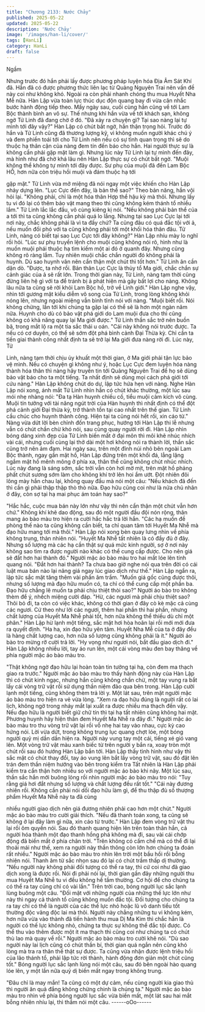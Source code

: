 ```yaml
---
title: "Chương 2133: Nước Chảy"
published: 2025-05-22
updated: 2025-05-22
description: 'Nước Chảy'
image: '/images/han-li/cover/'
tags: [HanLi]
category: HanLi
draft: false
---
```


Ngầm

Nhưng trước đó hắn phải lấy được phương pháp luyện hóa Địa
Âm Sát Khí đã.
Hắn đã có được phương thức liên lạc từ Quảng Nguyên Trai nên
vấn đề này coi như không khó. Ngoài ra còn phải nhanh chóng
thu mua Huyết Nha Mễ nữa.
Hàn Lập vừa toàn lực thúc dục độn quang bay đi vừa cân nhắc
bước hành động tiếp theo.
Mấy ngày sau, cuối cùng hắn cũng về tới Lam Bộc thành bình an
vô sự.
Thế nhưng khi hắn vừa về tới khách sạn, không ngờ Tử Linh đã
đang chờ ở đó.
"Đã xảy ra chuyện gì? Tại sao nàng lại tự mình tới đây vậy?" Hàn
Lập có chút bất ngờ, hắn thận trọng hỏi.
Trước đó hắn và Tử Linh cũng đã thương lượng kỹ, vì không
muốn người khác chú ý và đem phiền toái tới cho Tử Linh nên
nếu có sự tình quan trọng thì sẽ do thuộc hạ thân cận của nàng
đem tín đến báo cho hắn.
Hai người thực sự là không cần phải gặp mặt làm gì.
Nhưng lúc này Tử Linh lại tự mình đến đây, mà hình như đã chờ
khá lâu nên Hàn Lập thực sự có chút bất ngờ.
"Muội không thể không tự mình tới đây được. Sư phụ của muội đã
đến Lam Bộc HỒ, hơn nữa còn triệu hồi muội và đám thuộc hạ tới

gặp mặt." Tử Linh vừa mở miệng đã nói ngay một việc khiến cho
Hàn Lập nhảy dựng lên.
"Lục Cực đến đây, là bản thể sao?" Theo bản năng, hắn vội hỏi
lại.
"Không phải, chỉ là một hóa thân Hợp thể hậu kỳ mà thôi. Nhưng
lấy tu vi đó lại có thêm bảo vật mang theo thì cũng không kém
thánh tổ nhiều lắm." Tử Linh lắc lắc đầu, vô cùng kiêng kị nói.
"Nếu không phải bản thể của a tới thì ta cũng không cần phải quá
lo lắng. Nhưng tại sao Lục Cực lại tới nơi này, chắc không phải là
vì ta đấy chứ? Ta cũng đâu có quá đắc tội với ả, nếu muốn đối
phó với ta cũng không phái tới một khối hóa thân đâu. Tử Linh,
nàng có biết tại sao Lục Cực tới đây không?" Hàn Lập nhíu mày
lo nghĩ rồi hỏi.
"Lúc sư phụ truyền lệnh cho muội cũng không nói rõ, hình như là
muốn muội phái thuộc hạ tìm kiếm một ai đó ở quanh đây. Nhưng
cũng không rõ ràng lắm. Tuy nhiên muội chắc chắn người đó
không phải là huynh. Dù sao huynh vân nên cẩn thận một chút thì
tốt hơn." Tử Linh ân cần dặn dò.
"Được, ta nhớ rồi. Bản thân Lục Cực là thủy tổ Ma giới, chắc chắn
sự cảnh giác của ả sẽ rất lớn. Trong thời gian này, Tử Linh, nàng
tạm thời cũng đừng liên hệ gì với ta để tránh bị ả phát hiện mà
gây bất lợi cho nàng. Không lâu nữa ta cũng sẽ rời khỏi Lam Bộc
hồ, trở về Linh giới." Hàn Lập nghe vậy, nhìn tới gương mặt kiều
diễm vô song của Tử Linh, trong lòng không khỏi nóng lên, nhưng
ngoài miệng vẫn bình tĩnh nói với nàng.
"Muội biết rồi. Nói không chừng, lần tới khi chúng ta gặp lại có thể
sẽ là hơn một ngàn năm nữa. Huynh cho dù có bảo vật phá giới
do Lam muội đưa cho thì cũng không có khả năng quay lại Ma
giới được." Tử Linh thần sắc trở nên buồn bã, trong mắt lộ ra một
tia sắc thái u oán.
"Cái này không nói trước được. Ta nếu có cơ duyên, có thể sẽ
sớm đột phá bình cảnh Đại Thừa kỳ. Chỉ cần ta tiến giai thành
công nhất định ta sẽ trở lại Ma giới đưa nàng rời đi. Lúc này, Tử

Linh, nàng tạm thời chịu ủy khuất một thời gian, ở Ma giới phải tận
lực bảo vệ mình. Nếu có chuyện gì không như ý, hoặc Lục Cực
đem luyện hóa nàng thành hóa thân thì nàng hãy truyền tin tới
Quảng Nguyên Trai để họ sẽ dùng bảo vật báo cho ta một tiếng.
Ta nhất định sẽ dùng mọi cách phá giới tới cứu nàng." Hàn Lập
không chút do dự, lập tức hứa hẹn với nàng.
Nghe Hàn Lập nói xong, ánh mắt Tử Linh nhìn hắn có chút khác
thường, một lúc sau mói nhẹ nhàng nói:
"Đa tạ Hàn huynh chiếu cố, tiểu muội cảm kích vô cùng. Muội tín
tưởng với tài năng ngút trời của Hàn huynh thì nhất định có thể
đột phá cảnh giới Đại thừa kỳ, trở thành tồn tại cao nhất trên thế
gian. Tử Linh cầu chúc cho huynh thành công. Hiện tại ta cũng nói
hết rồi, xin cáo từ."
Nàng vừa dứt lời bèn chỉnh đốn trang phục, hướng tới Hàn Lập
thi lễ nhưng vẫn có chút chần chừ khó nói, sau cùng quay người
rời đi.
Hàn Lập nhìn bóng dáng xinh đẹp của Tử Linh biến mất ở đại
môn thì môi khẽ nhúc nhích vài cái, nhưng cuối cùng lại thở dài
một hơi không nói ra thành lời, thần sắc cũng trở nên ảm đạm.
Hai ngày sau, trên một đỉnh núi nhỏ bên ngoài Lam Bộc thành,
ngay gần mặt hồ, Hàn Lập đứng trên một khối đá, lẳng lặng ngắm
mặt hồ mênh mông ở phía xa, thân thể cũng không chút nhúc
nhích.
Lúc này đang là sáng sớm, sắc trời vẫn còn hơi mờ mịt, trên mặt
hồ phảng phất chút sương sớm làm cho không khí trở lên hoi ẩm
ướt.
Đột nhiên đôi lông mày hắn chau lại, không quay đầu mà nói một
câu:
"Nếu khách đã đến thì cần gì phải thập thập thò thò nữa. Đạo hữu
cũng coi như là nửa chủ nhân ở đây, còn sợ tại hạ mai phục ám
toán hay sao?"

"Hắc hắc, cuộc mua bán này lớn như vậy thì nên cẩn thận một
chút vẫn hơn chứ." Không khí khẽ dao động, sau đó một người
đầu đội nón rộng, thân mang áo bào màu tro hiện ra cười hắc hắc
trả lời hắn.
"Các hạ muốn đề phòng thế nào ta cũng không cần biết, ta chỉ
quan tâm tới Huyết Ma Nhễ mà đạo hữu mang tới mà thôi."
Hàn Lập nói xong bèn quay lưng nhìn về phía không trung, thản
nhiên nói. "Huyết Ma Nhễ tất nhiên là có đầy đủ ở đây.
Nhưng số lượng mà các hạ cần thật sự quá mức kinh người, sợ ở
nơi này không sao tìm ra được người nào khác có thể cung cấp
được. Cho nên giá sẽ đắt hơn hai thành đó." Người mặc áo bào
màu tro hai mắt lóe lên tính quang nói.
"Đắt hơn hai thành? Ta chưa bao giờ nghe nói qua trên đời có cái
luật mua bán nào lại nâng giá ngay lúc giao dịch như thế." Hàn
Lập ngẩn ra, lập tức sắc mặt tăng thêm vài phần âm trầm.
"Muốn giá gốc cũng được thôi, nhưng số lượng mà đạo hữu muốn
có, ta chỉ có thể cung cấp một phần ba. Đạo hữu chẳng lẽ muốn
ta phải chịu thiệt thòi sao?" Người áo bào tro không thèm để ý,
nhếch miệng cười đáp.
"Hừ, các ngươi mà phải chịu thiệt sao? Thôi bỏ đi, ta còn có việc
khác, không có thời gian ở đây cò kè mặc cả cùng các ngươi. Cứ
theo như lời các ngươi, thêm hai phần thì hai phần, nhưng chất
lượng của Huyết Ma Nhễ phải tốt, hơn nữa không thể thiếu dù chỉ
một phân." Hàn Lập hừ lạnh một tiếng, sắc mặt hơi hòa hoãn lại
rồi mới mới đưa ra quyết định.
"Ha ha, xin đạo hữu yên tâm. Huyết Nha Mễ của ta ở đây đều là
hàng chất lượng cao, hơn nữa số lượng cũng không phải là ít."
Người áo bào tro mừng rỡ cười trả lời.
"Hy vọng như ngươi nói, bắt đầu giao dịch đi." Hàn Lập không
nhiều lời, tay áo run lên, một cái vòng màu đen bay thăng về phía
người mặc áo bào màu tro.

"Thật không ngờ đạo hữu lại hoàn toàn tin tưởng tại hạ, còn đem
ma thạch giao ra trước." Người mặc áo bào màu tro thấy hành
động này của Hàn Lập thì có chút kinh ngạc, nhưng hắn cũng
không chần chừ, một tay vung ra bắt lấy cái vòng trữ vật rồi sử
dụng thần niệm đảo qua bên trong.
Hàn Lập cười lạnh một tiếng, cũng không thèm trả lời y.
Một lát sau, trên mặt người mặc áo bào màu tro hiện ra vẻ vừa
lòng.
"Xem ra đạo hữu đúng là người rất có lai lịch, không ngờ trong
nháy mắt lại xuất ra được nhiều ma thạch đến vậy. Nếu đạo hữu
là người biết giữ chữ tín thì tại hạ tất nhiên cũng không hai mặt.
Phương huynh hãy hiện thân đem Huyết Ma Nhễ ra đây đi."
Người mặc áo bào màu tro thu vòng trữ vật lại rồi vỗ nhẹ hai tay
vào nhau, cực kỳ cao hứng nói.
Lời vừa dứt, trong không trung lục quang chợt lóe, một bóng
người quỷ mị dần dần hiện ra.
Người này vung tay một cái, tiếng xé gió vang lên.
Một vòng trữ vật màu xanh biếc từ trên người y bắn ra, xoay tròn
một chút rồi sau đó hướng Hàn Lập bắn tới.
Hàn Lập thấy tình hình như vậy thì sắc mặt có chút thay đổi, tay
áo vung lên bắt lấy vòng trữ vật, sau đó đặt lên trán đem thần
niệm hướng vào bên trong kiểm tra
Tất nhiên là Hàn Lập phải kiểm tra cẩn thận hơn nhiều so với
người mặc áo bào khi nãy.
Một lúc sau, thần sắc hắn mới buông lỏng rồi nhìn người mặc áo
bào màu tro nói:
"Tuy rằng giá hơi đắt nhưng số lượng và chất lượng đều rất tốt."
"Cái này đương nhiên rồi. Không cần phải nói dối đạo hữu làm gì,
để thu thập đủ số thượng phẩm Huyết Ma Nhễ này ta đã cùng

nhiều người giao dịch nên giá đương nhiên phải cao hơn một
chút." Người mặc áo bào màu tro cười giải thích.
"Nếu đã thanh toán xong, ta cũng sẽ không ở lại đây làm gì nữa,
xin cáo từ trước." Hàn Lập đem vòng trữ vật thu lại rồi ôm quyền
nói.
Sau đó thanh quang hiện lên trên toàn thân hắn, cả người hóa
thành một đạo thanh hồng phá không mà đi, sau vài cái chớp
động đã biến mất ở phía chân trời.
"Trên không có cấm chế mà có thể đi lại thoải mái như thế, xem ra
người này thần thông còn lớn hơn chúng ta đoán rất nhiều."
Người mặc áo bào màu tro nhìn lên trời một bầu hồi rồi bỗng
nhiên nói.
Thanh âm từ sắc nhọn sau đó lại có chút trầm thấp dị thường.
"Nếu người này không phải đối tượng có thể ra tay, thì cứ coi như
đã giao dịch xong là được rồi. Nói đi phải nói lại, thời gian gần đây
những người thu mua Huyết Ma Nhễ tu vi đều không hề tầm
thường. Cơ hội để cho chúng ta có thể ra tay cũng chỉ có vài lần."
Trên trời cao, bóng người lục sắc lạnh lùng buông một câu.
"Đối mặt với những người của những thế lực lớn như này thì ngay
cả thánh tổ cũng không muốn đắc tội. Đối tượng cho chúng ta ra
tay chỉ có thể là người của các thế lực nhỏ hoặc lũ vô danh tiểu
tốt thường độc vãng độc lai mà thôi. Người này chẳng những tu vi
không kém, hơn nữa vừa vào thành đã tiến hành thu mua Dị Ma
Kim thì chắc hẳn là người có thế lực không nhỏ, chứng ta thực sự
không thể đắc tội được. Có thể thu vào thêm được một ít ma
thạch thì cũng coi như chúng ta có chút thù lao mà quay về rồi."
Người mặc áo bào màu tro cười khẽ nói.
"Dù sao người này lai lịch cũng có chút thần bí, thời gian quá
ngắn nên cũng khó lòng mà tra ra thân thế thật sự được. Ta cũng
vừa nhận được lệnh triệu hồi của lão thánh tổ, phải lập tức rời
thành, hành động đơn giản một chút cũng tốt." Bóng người lục
sắc lạnh lùng nói một câu, sau đó bên ngoài hào quang lóe lên, y
một lần nữa quỷ dị biến mất ngay trong không trung.

"Đâu chỉ là may mắn! Ta cũng có một dự cảm, nếu cùng người kia
giao thủ thì người ăn quả đắng không chừng chinh là chúng ta."
Người mặc áo bào màu tro nhìn về phía bóng người lục sắc vừa
biến mất, một lát sau hai mắt bỗng nhiên nhíu lại, thì thầm nói một
câu.
------oOo------
